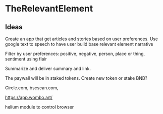 # TheRelevantElement

## Ideas

<p> Create an app that get articles and stories based on user preferences. Use google text to speech to have user build base relevant element narrative
<p> Filter by user preferences: positive, negative, person, place or thing, sentiment using flair
<p> Summarize and deliver summary and link.
  
<p> The paywall will be in staked tokens. Create new token or stake BNB?
  
  Circle.com, bscscan.com, 
  
  https://app.wombo.art/
  
  helium module to control browser
